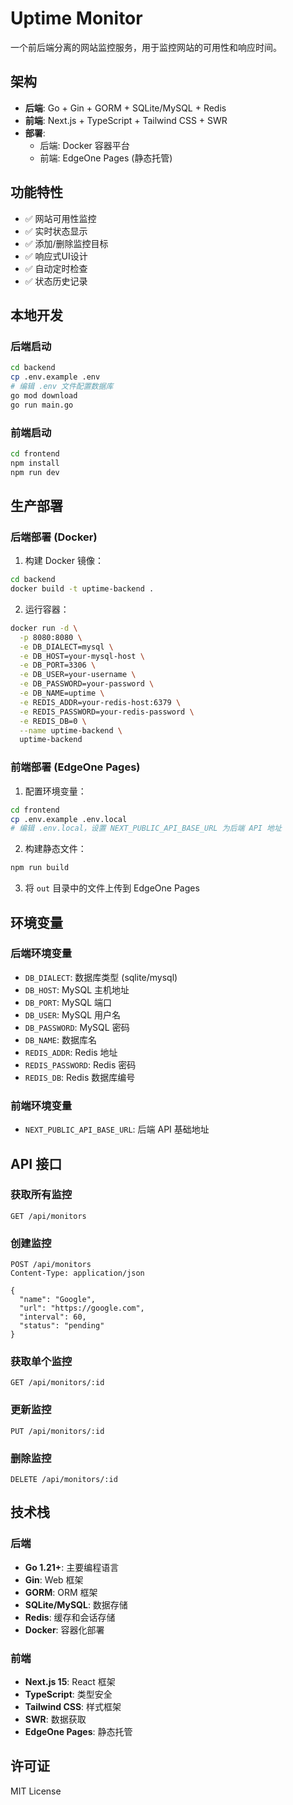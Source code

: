 # Uptime Monitor

一个前后端分离的网站监控服务，用于监控网站的可用性和响应时间。

## 架构

- **后端**: Go + Gin + GORM + SQLite/MySQL + Redis
- **前端**: Next.js + TypeScript + Tailwind CSS + SWR
- **部署**: 
  - 后端: Docker 容器平台
  - 前端: EdgeOne Pages (静态托管)

## 功能特性

- ✅ 网站可用性监控
- ✅ 实时状态显示
- ✅ 添加/删除监控目标
- ✅ 响应式UI设计
- ✅ 自动定时检查
- ✅ 状态历史记录

## 本地开发

### 后端启动

```bash
cd backend
cp .env.example .env
# 编辑 .env 文件配置数据库
go mod download
go run main.go
```

### 前端启动

```bash
cd frontend
npm install
npm run dev
```

## 生产部署

### 后端部署 (Docker)

1. 构建 Docker 镜像：
```bash
cd backend
docker build -t uptime-backend .
```

2. 运行容器：
```bash
docker run -d \
  -p 8080:8080 \
  -e DB_DIALECT=mysql \
  -e DB_HOST=your-mysql-host \
  -e DB_PORT=3306 \
  -e DB_USER=your-username \
  -e DB_PASSWORD=your-password \
  -e DB_NAME=uptime \
  -e REDIS_ADDR=your-redis-host:6379 \
  -e REDIS_PASSWORD=your-redis-password \
  -e REDIS_DB=0 \
  --name uptime-backend \
  uptime-backend
```

### 前端部署 (EdgeOne Pages)

1. 配置环境变量：
```bash
cd frontend
cp .env.example .env.local
# 编辑 .env.local，设置 NEXT_PUBLIC_API_BASE_URL 为后端 API 地址
```

2. 构建静态文件：
```bash
npm run build
```

3. 将 `out` 目录中的文件上传到 EdgeOne Pages

## 环境变量

### 后端环境变量

- `DB_DIALECT`: 数据库类型 (sqlite/mysql)
- `DB_HOST`: MySQL 主机地址
- `DB_PORT`: MySQL 端口
- `DB_USER`: MySQL 用户名
- `DB_PASSWORD`: MySQL 密码
- `DB_NAME`: 数据库名
- `REDIS_ADDR`: Redis 地址
- `REDIS_PASSWORD`: Redis 密码
- `REDIS_DB`: Redis 数据库编号

### 前端环境变量

- `NEXT_PUBLIC_API_BASE_URL`: 后端 API 基础地址

## API 接口

### 获取所有监控

```
GET /api/monitors
```

### 创建监控

```
POST /api/monitors
Content-Type: application/json

{
  "name": "Google",
  "url": "https://google.com",
  "interval": 60,
  "status": "pending"
}
```

### 获取单个监控

```
GET /api/monitors/:id
```

### 更新监控

```
PUT /api/monitors/:id
```

### 删除监控

```
DELETE /api/monitors/:id
```

## 技术栈

### 后端

- **Go 1.21+**: 主要编程语言
- **Gin**: Web 框架
- **GORM**: ORM 框架
- **SQLite/MySQL**: 数据存储
- **Redis**: 缓存和会话存储
- **Docker**: 容器化部署

### 前端

- **Next.js 15**: React 框架
- **TypeScript**: 类型安全
- **Tailwind CSS**: 样式框架
- **SWR**: 数据获取
- **EdgeOne Pages**: 静态托管

## 许可证

MIT License